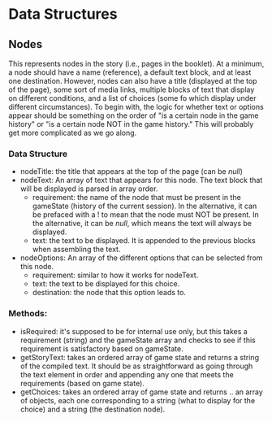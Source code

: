 # Data Structures

## Nodes
This represents nodes in the story (i.e., pages in the booklet). At a minimum, a node should have a name (reference), a default text block, and at least one destination. However, nodes can also have a title (displayed at the top of the page), some sort of media links, multiple blocks of text that display on different conditions, and a list of choices (some fo which display under different circumstances).
To begin with, the logic for whether text or options appear should be something on the order of "is a certain node in the game history" or "is a certain node NOT in the game history." This will probably get more complicated as we go along.

### Data Structure
* nodeTitle: the title that appears at the top of the page (can be *null*)
* nodeText: An array of text that appears for this node. The text block that will be displayed is parsed in array order.
  * requirement: the name of the node that must be present in the gameState (history of the current session). In the alternative, it can be prefaced with a ! to mean that the node must NOT be present. In the alternative, it can be *null*, which means the text will always be displayed.
  * text: the text to be displayed. It is appended to the previous blocks when assembling the text.
* nodeOptions: An array of the different options that can be selected from this node.
  * requirement: similar to how it works for nodeText.
  * text: the text to be displayed for this choice.
  * destination: the node that this option leads to.

### Methods:
* isRequired: it's supposed to be for internal use only, but this takes a requirement (string) and the gameState array and checks to see if this requirement is satisfactory based on gameState.
* getStoryText: takes an ordered array of game state and returns a string of the compiled text. It should be as straightforward as going through the text element in order and appending any one that meets the requirements (based on game state).
* getChoices: takes an ordered array of game state and returns .. an array of objects, each one corresponding to a string (what to display for the choice) and a string (the destination node).